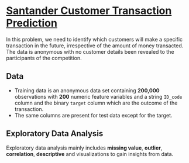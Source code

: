 # [Santander Customer Transaction Prediction](https://www.kaggle.com/c/santander-customer-transaction-prediction)

In this problem, we need to identify which customers will make a specific transaction in the future, irrespective of the amount of money transacted. The data is anonymous with no customer details been revealed to the participants of the competition.

## Data
- Training data is an anonymous data set containing **200,000** observations with **200** numeric feature variables and a string `ID_code` column and the binary `target` column which are the outcome of the transaction.   
- The same columns are present for test data except for the target.

## Exploratory Data Analysis
Exploratory data analysis mainly includes **missing value**, **outlier**, **correlation**, **descriptive** and visualizations to gain insights from data.

